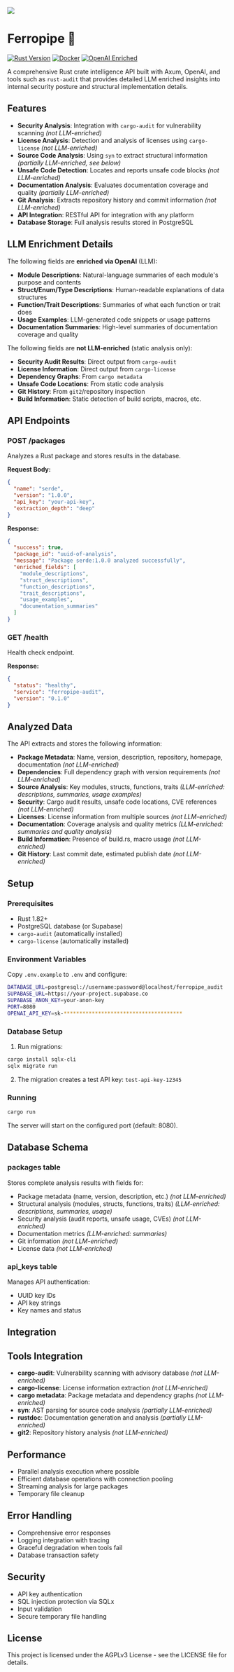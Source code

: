 ![](./public/banner.png)

# Ferropipe 🦀

[![Rust Version](https://img.shields.io/badge/rust-1.82%2B-orange?style=flat-square)](https://www.rust-lang.org/)
[![Docker](https://img.shields.io/badge/docker-ready-blue?style=flat-square)](https://hub.docker.com/r/jdbohrman/ferropipe-audit)
[![OpenAI Enriched](https://img.shields.io/badge/LLM-OpenAI-purple?style=flat-square&logo=openai&logoColor=white)](https://platform.openai.com/)

A comprehensive Rust crate intelligence API built with Axum, OpenAI, and tools such as `rust-audit` that provides detailed LLM enriched insights into internal security posture and structural implementation details. 

## Features

- **Security Analysis**: Integration with `cargo-audit` for vulnerability scanning *(not LLM-enriched)*
- **License Analysis**: Detection and analysis of licenses using `cargo-license` *(not LLM-enriched)*
- **Source Code Analysis**: Using `syn` to extract structural information *(partially LLM-enriched, see below)*
- **Unsafe Code Detection**: Locates and reports unsafe code blocks *(not LLM-enriched)*
- **Documentation Analysis**: Evaluates documentation coverage and quality *(partially LLM-enriched)*
- **Git Analysis**: Extracts repository history and commit information *(not LLM-enriched)*
- **API Integration**: RESTful API for integration with any platform
- **Database Storage**: Full analysis results stored in PostgreSQL

## LLM Enrichment Details

The following fields are **enriched via OpenAI** (LLM):
- **Module Descriptions**: Natural-language summaries of each module's purpose and contents
- **Struct/Enum/Type Descriptions**: Human-readable explanations of data structures
- **Function/Trait Descriptions**: Summaries of what each function or trait does
- **Usage Examples**: LLM-generated code snippets or usage patterns
- **Documentation Summaries**: High-level summaries of documentation coverage and quality

The following fields are **not LLM-enriched** (static analysis only):
- **Security Audit Results**: Direct output from `cargo-audit`
- **License Information**: Direct output from `cargo-license`
- **Dependency Graphs**: From `cargo metadata`
- **Unsafe Code Locations**: From static code analysis
- **Git History**: From `git2`/repository inspection
- **Build Information**: Static detection of build scripts, macros, etc.

## API Endpoints

### POST /packages

Analyzes a Rust package and stores results in the database.

**Request Body:**
```json
{
  "name": "serde",
  "version": "1.0.0",
  "api_key": "your-api-key",
  "extraction_depth": "deep"
}
```

**Response:**
```json
{
  "success": true,
  "package_id": "uuid-of-analysis",
  "message": "Package serde:1.0.0 analyzed successfully",
  "enriched_fields": [
    "module_descriptions",
    "struct_descriptions",
    "function_descriptions",
    "trait_descriptions",
    "usage_examples",
    "documentation_summaries"
  ]
}
```

### GET /health

Health check endpoint.

**Response:**
```json
{
  "status": "healthy",
  "service": "ferropipe-audit",
  "version": "0.1.0"
}
```

## Analyzed Data

The API extracts and stores the following information:

- **Package Metadata**: Name, version, description, repository, homepage, documentation *(not LLM-enriched)*
- **Dependencies**: Full dependency graph with version requirements *(not LLM-enriched)*
- **Source Analysis**: Key modules, structs, functions, traits *(LLM-enriched: descriptions, summaries, usage examples)*
- **Security**: Cargo audit results, unsafe code locations, CVE references *(not LLM-enriched)*
- **Licenses**: License information from multiple sources *(not LLM-enriched)*
- **Documentation**: Coverage analysis and quality metrics *(LLM-enriched: summaries and quality analysis)*
- **Build Information**: Presence of build.rs, macro usage *(not LLM-enriched)*
- **Git History**: Last commit date, estimated publish date *(not LLM-enriched)*

## Setup

### Prerequisites

- Rust 1.82+
- PostgreSQL database (or Supabase)
- `cargo-audit` (automatically installed)
- `cargo-license` (automatically installed)

### Environment Variables

Copy `.env.example` to `.env` and configure:

```bash
DATABASE_URL=postgresql://username:password@localhost/ferropipe_audit
SUPABASE_URL=https://your-project.supabase.co
SUPABASE_ANON_KEY=your-anon-key
PORT=8080
OPENAI_API_KEY=sk-**************************************
```

### Database Setup

1. Run migrations:
```bash
cargo install sqlx-cli
sqlx migrate run
```

2. The migration creates a test API key: `test-api-key-12345`

### Running

```bash
cargo run
```

The server will start on the configured port (default: 8080).

## Database Schema

### packages table

Stores complete analysis results with fields for:
- Package metadata (name, version, description, etc.) *(not LLM-enriched)*
- Structural analysis (modules, structs, functions, traits) *(LLM-enriched: descriptions, summaries, usage)*
- Security analysis (audit reports, unsafe usage, CVEs) *(not LLM-enriched)*
- Documentation metrics *(LLM-enriched: summaries)*
- Git information *(not LLM-enriched)*
- License data *(not LLM-enriched)*

### api_keys table

Manages API authentication:
- UUID key IDs
- API key strings
- Key names and status

## Integration

## Tools Integration

- **cargo-audit**: Vulnerability scanning with advisory database *(not LLM-enriched)*
- **cargo-license**: License information extraction *(not LLM-enriched)*
- **cargo metadata**: Package metadata and dependency graphs *(not LLM-enriched)*
- **syn**: AST parsing for source code analysis *(partially LLM-enriched)*
- **rustdoc**: Documentation generation and analysis *(partially LLM-enriched)*
- **git2**: Repository history analysis *(not LLM-enriched)*

## Performance

- Parallel analysis execution where possible
- Efficient database operations with connection pooling
- Streaming analysis for large packages
- Temporary file cleanup

## Error Handling

- Comprehensive error responses
- Logging integration with tracing
- Graceful degradation when tools fail
- Database transaction safety

## Security

- API key authentication
- SQL injection protection via SQLx
- Input validation
- Secure temporary file handling

## License

This project is licensed under the AGPLv3 License - see the LICENSE file for details.
